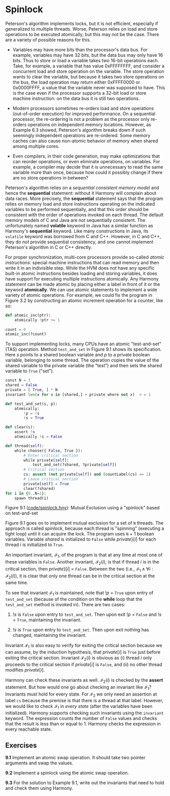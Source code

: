 
# Spinlock 

Peterson's algorithm implements locks, but it is not efficient,
especially if generalized to multiple threads. Worse, Peterson relies on
load and store operations to be executed atomically, but this may not be
the case. There are a variety of possible reasons for this.

-   Variables may have more bits than the processor's data bus. For
    example, variables may have 32 bits, but the data bus may only have
    16 bits. Thus to store or load a variable takes two 16-bit
    operations each. Take, for example, a variable that has value
    0xFFFFFFFF, and consider a concurrent load and store operation on
    the variable. The store operation wants to clear the variable, but
    because it takes two store operations on the bus, the load operation
    may return either 0xFFFF0000 or 0x0000FFFF, a value that the
    variable never was supposed to have. This is the case even if the
    processor supports a 32-bit load or store machine instruction: on
    the data bus it is still two operations.

-   Modern processors sometimes re-orders load and store operations
    (out-of-order execution) for improved performance. On a sequential
    processor, the re-ordering is not a problem as the processor only
    re-orders operations on independent memory locations. However, as
    Example 6.3 showed, Peterson's algorithm breaks down if such
    seemingly independent operations are re-ordered. Some memory caches
    can also cause non-atomic behavior of memory when shared among
    multiple cores.

-   Even compilers, in their code generation, may make optimizations
    that can reorder operations, or even eliminate operations, on
    variables. For example, a compiler may decide that it is unnecessary
    to read the same variable more than once, because how could it
    possibly change if there are no store operations in between?

Peterson's algorithm relies on a *sequential consistent memory model*
and hence the **sequential** statement: without it Harmony will complain
about data races. More precisely, the **sequential** statement says that
the program relies on memory load and store instructions operating on
the indicated variables to be performed sequentially, and that this
order should be consistent with the order of operations invoked on each
thread. The default memory models of C and Java are not sequentially
consistent. The unfortunately named **volatile** keyword in Java has a
similar function as Harmony's **sequential** keyword. Like many
constructions in Java, its `volatile` keyword was borrowed from C and
C++. However, in C and C++, they do *not* provide sequential
consistency, and one cannot implement Peterson's algorithm in C or C++
directly.

For proper synchronization, multi-core processors provide so-called
*atomic instructions*: special machine instructions that can read memory
and then write it in an indivisible step. While the HVM does not have
any specific built-in atomic instructions besides loading and storing
variables, it does have support for executing multiple instructions
atomically. Any Harmony statement can be made atomic by placing either a
label in front of it or the keyword **atomically**. We can use atomic
statements to implement a wide variety of atomic operations. For
example, we could fix the program in Figure 3.2 by constructing an
atomic increment operation for a counter, like so:


```python
def atomic_inc(ptr):
    atomically !ptr += 1
    
count = 0
atomic_inc(?count)
```

To support implementing locks, many CPUs have an atomic "test-and-set"
(TAS) operation. Method `test_and_set` in Figure 9.1 shows its
specification. Here *s* points to a shared boolean variable and *p* to a
private boolean variable, belonging to some thread. The operation copies
the value of the shared variable to the private variable (the "test")
and then sets the shared variable to `True` ("set").

```python title="spinlock.hny"
const N = 3
shared = False
private = [ True, ] * N
invariant len(x for x in [shared,] + private where not x)  < = 1

def test_and_set(s, p):
    atomically:
        !p = !s
        !s = True

def clear(s):
    assert !s
    atomically !s = False

def thread(self):
    while choose({ False, True }):
        # Enter critical section
        while private[self]:
            test_and_set(?shared, ?private[self])
        # Critical section
        cs: assert (not private[self]) and (countLabel(cs) == 1)
        # Leave critical section
        private[self] = True
        clear(?shared)
for i in {0..N–1}:
    spawn thread(i)
```

<figcaption>Figure 9.1 (<a href=https://harmony.cs.cornell.edu/code/spinlock.hny>code/spinlock.hny</a>): 
Mutual Exclusion using a "spinlock" based on test-and-set
</figcaption>

Figure 9.1 goes on to implement mutual exclusion for a set of `N`
threads. The approach is called *spinlock*, because each thread is
"spinning" (executing a tight loop) until it can acquire the lock. The
program uses `N` + 1 boolean variables. Variable *shared* is initialized
to `False` while *private*}\[*i*\] for each thread *i* is initialized to
`True`.

An important invariant, $\mathcal{I}_1$, of the program is that at any
time at most one of these variables is `False`. Another invariant,
$\mathcal{I}_2(i)$, is that if thread *i* is in the critical section,
then *private*}\[*i*\] = `False`. Between the two (i.e.,
$\mathcal{I}_1 \land \forall i: \mathcal{I}_2(i)$), it is clear that
only one thread can be in the critical section at the same time.

To see that invariant $\mathcal{I}_1$ is maintained, note that !*p* =
`True` upon entry of `test_and_set` (because of the condition on the
**while** loop that the `test_and_set` method is invoked in). There are
two cases:

1.  !*s* is `False` upon entry to `test_and_set`. Then upon exit !*p* =
    `False` and !*s* = `True`, maintaining the invariant.

2.  !*s* is `True` upon entry to `test_and_set`. Then upon exit nothing
    has changed, maintaining the invariant.

Invariant $\mathcal{I}_1$ is also easy to verify for exiting the
critical section because we can assume, by the induction hypothesis,
that *private*\[*i*\] is `True` just before exiting the critical
section. Invariant $\mathcal{I}_2(i)$ is obvious as (i) thread *i* only
proceeds to the critical section if *private*\[*i*\] is `False`, and
(ii) no other thread modifies *private*\[*i*\].

Harmony can check these invariants as well. $\mathcal{I}_2(i)$ is
checked by the **assert** statement. But how would one go about checking
an invariant like $\mathcal{I}_1$? Invariants must hold for every state.
For $\mathcal{I}_2$ we only need an assertion at label `cs` because the
premise is that there is a thread at that label. However, we would like
to check $\mathcal{I}_1$ in *every state* (after the variables have been
initialized). Harmony supports checking such invariants using the
`invariant` keyword. The expression counts the number of `False` values
and checks that the result is less than or equal to 1. Harmony checks
the expression in every reachable state.

## Exercises 


**9.1** Implement an atomic swap operation. It should take two pointer arguments and swap the values.

**9.2** Implement a spinlock using the atomic swap operation.

**9.3** For the solution to Example 9.1, write out the invariants that need to
hold and check them using Harmony.

